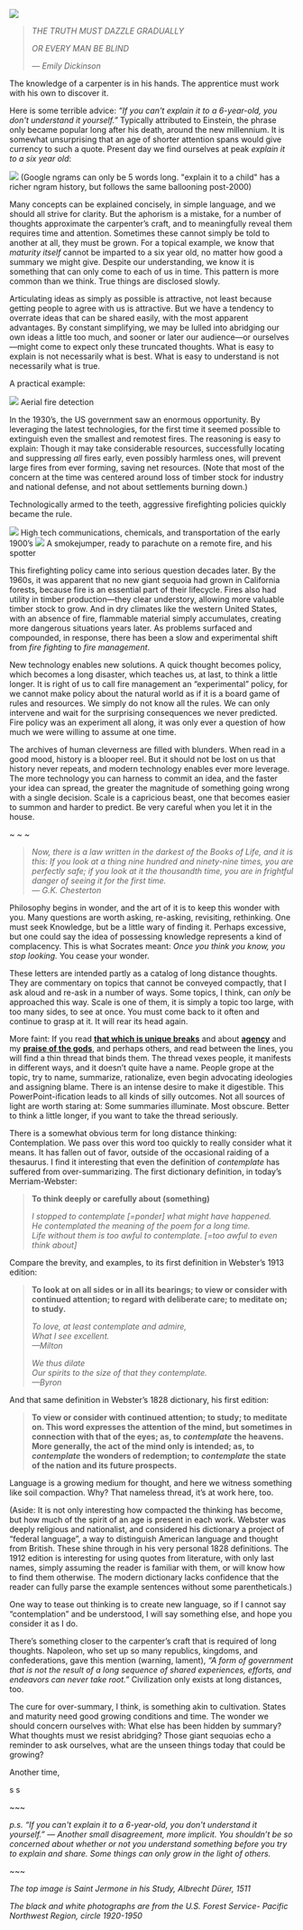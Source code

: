 [![](https://substackcdn.com/image/fetch/w_424)](https://substackcdn.com/image/fetch/f_auto,q_auto:good,fl_progressive:steep/https%3A%2F%2Fbucketeer-e05bbc84-baa3-437e-9518-adb32be77984.s3.amazonaws.com%2Fpublic%2Fimages%2Fd0377804-7955-4619-b4ab-f0744458c462_3453x4623.jpeg)

> _THE TRUTH MUST DAZZLE GRADUALLY_
> 
> _OR EVERY MAN BE BLIND_
> 
> _— Emily Dickinson_

The knowledge of a carpenter is in his hands. The apprentice must work with his own to discover it.

Here is some terrible advice: _“If you can't explain it to a 6-year-old, you don't understand it yourself.”_ Typically attributed to Einstein, the phrase only became popular long after his death, around the new millennium. It is somewhat unsurprising that an age of shorter attention spans would give currency to such a quote. Present day we find ourselves at peak _explain it to a six year old_:

[![](https://substackcdn.com/image/fetch/w_424)](https://substackcdn.com/image/fetch/f_auto,q_auto:good,fl_progressive:steep/https%3A%2F%2Fbucketeer-e05bbc84-baa3-437e-9518-adb32be77984.s3.amazonaws.com%2Fpublic%2Fimages%2Ff2218eaa-e9fb-42af-aa69-07593e18d30c_1174x733.png) (Google ngrams can only be 5 words long. "explain it to a child" has a richer ngram history, but follows the same ballooning post-2000)

Many concepts can be explained concisely, in simple language, and we should all strive for clarity. But the aphorism is a mistake, for a number of thoughts approximate the carpenter’s craft, and to meaningfully reveal them requires time and attention. Sometimes these cannot simply be told to another at all, they must be grown. For a topical example, we know that _maturity_ _itself_ cannot be imparted to a six year old, no matter how good a summary we might give. Despite our understanding, we know it is something that can only come to each of us in time. This pattern is more common than we think. True things are disclosed slowly.

Articulating ideas as simply as possible is attractive, not least because getting people to agree with us is attractive. But we have a tendency to overrate ideas that can be shared easily, with the most apparent advantages. By constant simplifying, we may be lulled into abridging our own ideas a little too much, and sooner or later our audience—or ourselves—might come to expect only these truncated thoughts. What is easy to explain is not necessarily what is best. What is easy to understand is not necessarily what is true.

A practical example:

[![](https://substackcdn.com/image/fetch/w_424)](https://substackcdn.com/image/fetch/f_auto,q_auto:good,fl_progressive:steep/https%3A%2F%2Fbucketeer-e05bbc84-baa3-437e-9518-adb32be77984.s3.amazonaws.com%2Fpublic%2Fimages%2F10ed4fee-5592-4059-83bd-0b92f24e40b6_2643x1444.jpeg) Aerial fire detection

In the 1930’s, the US government saw an enormous opportunity. By leveraging the latest technologies, for the first time it seemed possible to extinguish even the smallest and remotest fires. The reasoning is easy to explain: Though it may take considerable resources, successfully locating and suppressing _all_ fires early, even possibly harmless ones, will prevent large fires from ever forming, saving net resources. (Note that most of the concern at the time was centered around loss of timber stock for industry and national defense, and not about settlements burning down.)

Technologically armed to the teeth, aggressive firefighting policies quickly became the rule.

[![]({"src"://"https://bucketeer-e05bbc84-baa3-437e-9518-adb32be77984.s3.amazonaws.com/public/images/eef6d222-043b-47ed-a92c-e55eda06d436_2552x2052.jpeg","srcNoWatermark":null,"fullscreen":null,"imageSize":null,"height":884,"width":1100,"resizeWidth":null,"bytes":937178,"alt":null,"title":null,"type":"image/jpeg","href":null,"belowTheFold":true,"topImage":false,"internalRedirect":null,"isProcessing":false,"align":null})](https://substackcdn.com/image/fetch/f_auto,q_auto:good,fl_progressive:steep/https%3A%2F%2Fbucketeer-e05bbc84-baa3-437e-9518-adb32be77984.s3.amazonaws.com%2Fpublic%2Fimages%2Feef6d222-043b-47ed-a92c-e55eda06d436_2552x2052.jpeg) High tech communications, chemicals, and transportation of the early 1900’s [![]({"src"://"https://bucketeer-e05bbc84-baa3-437e-9518-adb32be77984.s3.amazonaws.com/public/images/0dcb48e6-78f6-46d2-b276-7754329ecf99_2048x1594.jpeg","srcNoWatermark":null,"fullscreen":null,"imageSize":null,"height":856,"width":1100,"resizeWidth":null,"bytes":553589,"alt":null,"title":null,"type":"image/jpeg","href":null,"belowTheFold":true,"topImage":false,"internalRedirect":null,"isProcessing":false,"align":null})](https://substackcdn.com/image/fetch/f_auto,q_auto:good,fl_progressive:steep/https%3A%2F%2Fbucketeer-e05bbc84-baa3-437e-9518-adb32be77984.s3.amazonaws.com%2Fpublic%2Fimages%2F0dcb48e6-78f6-46d2-b276-7754329ecf99_2048x1594.jpeg) A smokejumper, ready to parachute on a remote fire, and his spotter

This firefighting policy came into serious question decades later. By the 1960s, it was apparent that no new giant sequoia had grown in California forests, because fire is an essential part of their lifecycle. Fires also had utility in timber production—they clear understory, allowing more valuable timber stock to grow. And in dry climates like the western United States, with an absence of fire, flammable material simply accumulates, creating more dangerous situations years later. As problems surfaced and compounded, in response, there has been a slow and experimental shift from _fire fighting_ to _fire management_.

New technology enables new solutions. A quick thought becomes policy, which becomes a long disaster, which teaches us, at last, to think a little longer. It is right of us to call fire management an “experimental” policy, for we cannot make policy about the natural world as if it is a board game of rules and resources. We simply do not know all the rules. We can only intervene and wait for the surprising consequences we never predicted. Fire policy was an experiment all along, it was only ever a question of how much we were willing to assume at one time.

The archives of human cleverness are filled with blunders. When read in a good mood, history is a blooper reel. But it should not be lost on us that history never repeats, and modern technology enables ever more leverage. The more technology you can harness to commit an idea, and the faster your idea can spread, the greater the magnitude of something going wrong with a single decision. Scale is a capricious beast, one that becomes easier to summon and harder to predict. Be very careful when you let it in the house.

~ ~ ~

> _Now, there is a law written in the darkest of the Books of Life, and it is this: If you look at a thing nine hundred and ninety-nine times, you are perfectly safe; if you look at it the thousandth time, you are in frightful danger of seeing it for the first time.  
> — G.K. Chesterton_

Philosophy begins in wonder, and the art of it is to keep this wonder with you. Many questions are worth asking, re-asking, revisiting, rethinking. One must seek Knowledge, but be a little wary of finding it. Perhaps excessive, but one could say the idea of possessing knowledge represents a kind of complacency. This is what Socrates meant: _Once you think you know, you stop looking._ You cease your wonder.

These letters are intended partly as a catalog of long distance thoughts. They are commentary on topics that cannot be conveyed compactly, that I ask aloud and re-ask in a number of ways. Some topics, I think, can _only_ be approached this way. Scale is one of them, it is simply a topic too large, with too many sides, to see at once. You must come back to it often and continue to grasp at it. It will rear its head again.

More faint: If you read **[that which is unique breaks](https://simonsarris.substack.com/p/that-which-is-unique-breaks)** and about **[agency](https://simonsarris.substack.com/p/the-most-precious-resource-is-agency)** and my **[praise of the gods](https://simonsarris.substack.com/p/in-praise-of-the-gods)**, and perhaps others, and read between the lines, you will find a thin thread that binds them. The thread vexes people, it manifests in different ways, and it doesn’t quite have a name. People grope at the topic, try to name, summarize, rationalize, even begin advocating ideologies and assigning blame. There is an intense desire to make it digestible. This PowerPoint-ification leads to all kinds of silly outcomes. Not all sources of light are worth staring at: Some summaries illuminate. Most obscure. Better to think a little longer, if you want to take the thread seriously.

There is a somewhat obvious term for long distance thinking: Contemplation. We pass over this word too quickly to really consider what it means. It has fallen out of favor, outside of the occasional raiding of a thesaurus. I find it interesting that even the definition of _contemplate_ has suffered from over-summarizing. The first dictionary definition, in today’s Merriam-Webster:

> **To think deeply or carefully about (something)**
> 
> _I stopped to contemplate [=ponder] what might have happened.  
> He contemplated the meaning of the poem for a long time.  
> Life without them is too awful to contemplate. [=too awful to even think about]_

Compare the brevity, and examples, to its first definition in Webster’s 1913 edition:

> **To look at on all sides or in all its bearings; to view or consider with continued attention; to regard with deliberate care; to meditate on; to study.**
> 
> _To love, at least contemplate and admire,  
> What I see excellent.  
> —Milton_
> 
> _We thus dilate  
> Our spirits to the size of that they contemplate.  
> —Byron_

And that same definition in Webster’s 1828 dictionary, his first edition:

> **To view or consider with continued attention; to study; to meditate on. This word expresses the attention of the mind, but sometimes in connection with that of the eyes; as, to** _**contemplate**_ **the heavens. More generally, the act of the mind only is intended; as, to** _**contemplate**_ **the wonders of redemption; to** _**contemplate**_ **the state of the nation and its future prospects.**

Language is a growing medium for thought, and here we witness something like soil compaction. Why? That nameless thread, it’s at work here, too.

(Aside: It is not only interesting how compacted the thinking has become, but how much of the spirit of an age is present in each work. Webster was deeply religious and nationalist, and considered his dictionary a project of “federal language”, a way to distinguish American language and thought from British. These shine through in his very personal 1828 definitions. The 1912 edition is interesting for using quotes from literature, with only last names, simply assuming the reader is familiar with them, or will know how to find them otherwise. The modern dictionary lacks confidence that the reader can fully parse the example sentences without some parentheticals.)

One way to tease out thinking is to create new language, so if I cannot say “contemplation” and be understood, I will say something else, and hope you consider it as I do.

There’s something closer to the carpenter’s craft that is required of long thoughts. Napoleon, who set up so many republics, kingdoms, and confederations, gave this mention (warning, lament), _“A form of government that is not the result of a long sequence of shared experiences, efforts, and endeavors can never take root.”_ Civilization only exists at long distances, too.

The cure for over-summary, I think, is something akin to cultivation. States and maturity need good growing conditions and time. The wonder we should concern ourselves with: What else has been hidden by summary? What thoughts must we resist abridging? Those giant sequoias echo a reminder to ask ourselves, what are the unseen things today that could be growing?

Another time,

s s

\~~~

_p.s. “If you can't explain it to a 6-year-old, you don't understand it yourself.” — Another small disagreement, more implicit. You shouldn’t be so concerned about whether or not you understand something before you try to explain and share. Some things can only grow in the light of others._

\~~~

_The top image is Saint Jermone in his Study, Albrecht Dürer, 1511_

_The black and white photographs are from the U.S. Forest Service- Pacific Northwest Region, circle 1920-1950_